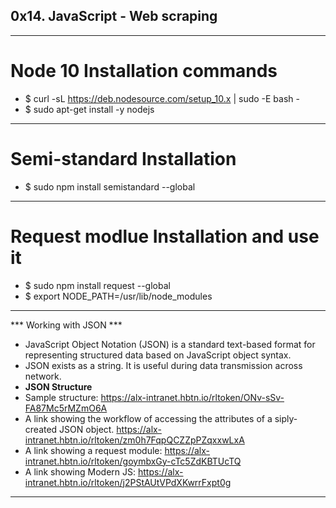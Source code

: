 ## 0x14. JavaScript - Web scraping
---

# Node 10 Installation commands
- $ curl -sL https://deb.nodesource.com/setup_10.x | sudo -E bash -
- $ sudo apt-get install -y nodejs
---

# Semi-standard Installation
- $ sudo npm install semistandard --global
---

# Request modlue Installation and use it
- $ sudo npm install request --global
- $ export NODE_PATH=/usr/lib/node_modules
---

*** Working with JSON ***
- JavaScript Object Notation (JSON) is a standard text-based format for representing structured data based on JavaScript object syntax.
- JSON exists as a string. It is useful during data transmission across network.
- <b> JSON Structure </b>
- Sample structure: <a> https://alx-intranet.hbtn.io/rltoken/ONv-sSv-FA87Mc5rMZmO6A </a>
- A link showing the workflow of accessing the attributes of a siply-created JSON object.<a> https://alx-intranet.hbtn.io/rltoken/zm0h7FqpQCZZpPZqxxwLxA </a>
- A link showing a request module: <a> https://alx-intranet.hbtn.io/rltoken/goymbxGy-cTc5ZdKBTUcTQ </a>
- A link showing Modern JS: <a> https://alx-intranet.hbtn.io/rltoken/j2PStAUtVPdXKwrrFxpt0g </a>
---
